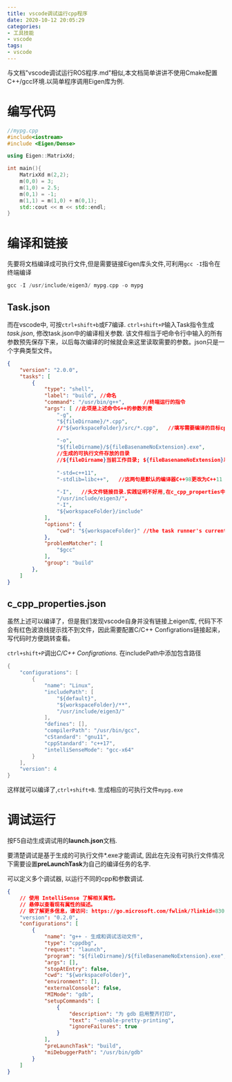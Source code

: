 ```yaml
---
title: vscode调试运行cpp程序
date: 2020-10-12 20:05:29
categories:
- 工具技能
- vscode
tags:
- vscode
---
```




与文档"vscode调试运行ROS程序.md"相似,本文档简单讲讲不使用Cmake配置C++/gcc环境.以简单程序调用Eigen库为例.

# 编写代码 

```C++
//mypg.cpp
#include<iostream>
#include <Eigen/Dense>

using Eigen::MatrixXd;

int main(){
    MatrixXd m(2,2);
    m(0,0) = 3;
    m(1,0) = 2.5;
    m(0,1) = -1;
    m(1,1) = m(1,0) + m(0,1);
    std::cout << m << std::endl;
}
```

# 编译和链接

先要将文档编译成可执行文件,但是需要链接Eigen库头文件,可利用`gcc -I`指令在终端编译

```C++
gcc -I /usr/include/eigen3/ mypg.cpp -o mypg
```

## Task.json

而在vscode中, 可按`ctrl+shift+b`或F7编译. `ctrl+shift+P`输入Task指令生成*task.json*, 修改task.json中的编译相关参数. 该文件相当于吧命令行中输入的所有参数预先保存下来，以后每次编译的时候就会来这里读取需要的参数。json只是一个字典类型文件。

```json
{
    "version": "2.0.0",
    "tasks": [
        {
            "type": "shell",
            "label": "build", //命名
            "command": "/usr/bin/g++",		//终端运行的指令
            "args": [ //此项是上述命令G++的参数列表
                "-g",
                "${fileDirname}/*.cpp",
                //"${workspaceFolder}/src/*.cpp",	//填写需要编译的目标cpp文件
                
                "-o",               
                "${fileDirname}/${fileBasenameNoExtension}.exe",
                //生成的可执行文件存放的目录
                //${fileDirname}当前工作目录; ${fileBasenameNoExtension}以活动文件名为基础的没有扩展名的可执行文件
                
                "-std=c++11",
                "-stdlib=libc++",	//这两句是默认的编译器C++98更改为C++11
                
                "-I",   //头文件链接目录.实践证明不好用,在c_cpp_properties中includePath设置更好.ctrl+shift+p配置C/C++.
                "/usr/include/eigen3/"，
                "-I",
                "${workspaceFolder}/include"
            ],
            "options": {
                "cwd": "${workspaceFolder}" //the task runner's current working directory on startup
            },
            "problemMatcher": [
                "$gcc"
            ],
            "group": "build"
        },
    ]
}
```

## c_cpp_properties.json

虽然上述可以编译了，但是我们发现vscode自身并没有链接上eigen库, 代码下不会有红色波浪线提示找不到文件，因此需要配置C/C++ Configrations链接起来，写代码时方便跳转查看。

`ctrl+shift+P`调出*C/C++ Configrations.* 在includePath中添加包含路径

```C++
{
    "configurations": [
        {
            "name": "Linux",
            "includePath": [
                "${default}",
                "${workspaceFolder}/**",
                "/usr/include/eigen3/"
            ],
            "defines": [],
            "compilerPath": "/usr/bin/gcc",
            "cStandard": "gnu11",
            "cppStandard": "c++17",
            "intelliSenseMode": "gcc-x64"
        }
    ],
    "version": 4
}
```

这样就可以编译了,`ctrl+shift+B`. 生成相应的可执行文件`mypg.exe`

# 调试运行

按F5自动生成调试用的**launch.json**文档.

要清楚调试是基于生成的可执行文件*.exe才能调试, 因此在先没有可执行文件情况下需要设置**preLaunchTask**为自己的编译任务的名字. 

可以定义多个调试器, 以运行不同的cpp和参数调试.

```json
{
    // 使用 IntelliSense 了解相关属性。 
    // 悬停以查看现有属性的描述。
    // 欲了解更多信息，请访问: https://go.microsoft.com/fwlink/?linkid=830387
    "version": "0.2.0",
    "configurations": [
        {
            "name": "g++ - 生成和调试活动文件",
            "type": "cppdbg",
            "request": "launch",
            "program": "${fileDirname}/${fileBasenameNoExtension}.exe",//注意可执行文件的后缀
            "args": [],
            "stopAtEntry": false,
            "cwd": "${workspaceFolder}",
            "environment": [],
            "externalConsole": false,
            "MIMode": "gdb",
            "setupCommands": [
                {
                    "description": "为 gdb 启用整齐打印",
                    "text": "-enable-pretty-printing",
                    "ignoreFailures": true
                }
            ],
            "preLaunchTask": "build",
            "miDebuggerPath": "/usr/bin/gdb"
        }
    ]
}
```



